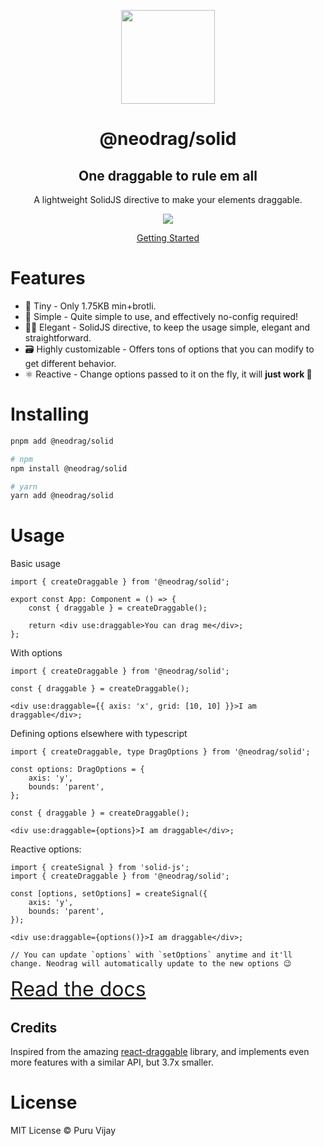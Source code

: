 <p align="center">
<a href="https://www.neodrag.dev"><img src="https://www.neodrag.dev/logo.svg" height="150" /></a>
</p>

<h1 align="center">
@neodrag/solid
</h1>

<h2 align="center">
One draggable to rule em all
</h2>

<p align="center">A lightweight SolidJS directive to make your elements draggable.</p>

<p align="center">
  <a href="https://www.npmjs.com/package/@neodrag/solid"><img src="https://img.shields.io/npm/v/@neodrag/solid?color=2c4f7d&label="></a>
<p>

<p align="center"><a href="https://www.neodrag.dev/docs/solid">Getting Started</a></p>

# Features

- 🤏 Tiny - Only 1.75KB min+brotli.
- 🐇 Simple - Quite simple to use, and effectively no-config required!
- 🧙‍♀️ Elegant - SolidJS directive, to keep the usage simple, elegant and straightforward.
- 🗃️ Highly customizable - Offers tons of options that you can modify to get different behavior.
- ⚛️ Reactive - Change options passed to it on the fly, it will **just work 🙂**

# Installing

```bash
pnpm add @neodrag/solid

# npm
npm install @neodrag/solid

# yarn
yarn add @neodrag/solid
```

# Usage

Basic usage

```tsx
import { createDraggable } from '@neodrag/solid';

export const App: Component = () => {
	const { draggable } = createDraggable();

	return <div use:draggable>You can drag me</div>;
};
```

With options

```tsx
import { createDraggable } from '@neodrag/solid';

const { draggable } = createDraggable();

<div use:draggable={{ axis: 'x', grid: [10, 10] }}>I am draggable</div>;
```

Defining options elsewhere with typescript

```tsx
import { createDraggable, type DragOptions } from '@neodrag/solid';

const options: DragOptions = {
	axis: 'y',
	bounds: 'parent',
};

const { draggable } = createDraggable();

<div use:draggable={options}>I am draggable</div>;
```

Reactive options:

```tsx
import { createSignal } from 'solid-js';
import { createDraggable } from '@neodrag/solid';

const [options, setOptions] = createSignal({
	axis: 'y',
	bounds: 'parent',
});

<div use:draggable={options()}>I am draggable</div>;

// You can update `options` with `setOptions` anytime and it'll change. Neodrag will automatically update to the new options 😉
```

<a href="https://www.neodrag.dev/docs/solid" style="font-size: 2rem">Read the docs</a>

## Credits

Inspired from the amazing [react-draggable](https://github.com/react-grid-layout/react-draggable) library, and implements even more features with a similar API, but 3.7x smaller.

# License

MIT License &copy; Puru Vijay
